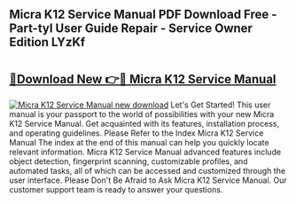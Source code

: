 ## Micra K12 Service Manual PDF Download Free - Part-tyI User Guide Repair - Service Owner Edition LYzKf

# <h2><a href="http://bc78805.oget.top/?id=Micra+K12+Service+Manual">🔗Download New 👉🔴 Micra K12 Service Manual</a></h2>

[![Micra K12 Service Manual new download](https://i.imgur.com/5g1atiW.png)](http://bc78805.oget.top/?id=Micra+K12+Service+Manual)
Let's Get Started! This user manual is your passport to the world of possibilities with your new Micra K12 Service Manual. Get acquainted with its features, installation process, and operating guidelines. Please Refer to the Index Micra K12 Service Manual The index at the end of this manual can help you quickly locate relevant information. Micra K12 Service Manual advanced features include object detection, fingerprint scanning, customizable profiles, and automated tasks, all of which can be accessed and customized through the user interface. Please Don't Be Afraid to Ask Micra K12 Service Manual. Our customer support team is ready to answer your questions.
